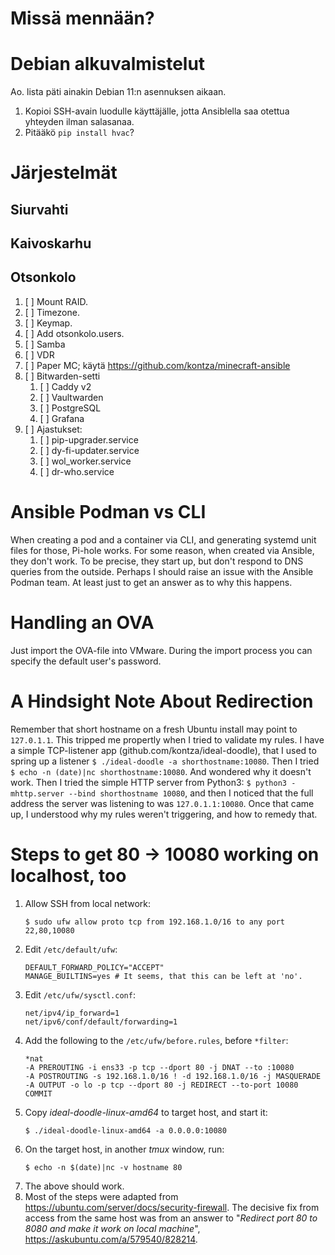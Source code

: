 # Missä mennään?

# Debian alkuvalmistelut
Ao. lista päti ainakin Debian 11:n asennuksen aikaan.
1. Kopioi SSH-avain luodulle käyttäjälle, jotta Ansiblella saa otettua yhteyden ilman salasanaa.
2. Pitääkö `pip install hvac`?

# Järjestelmät

## Siurvahti

## Kaivoskarhu

## Otsonkolo
1. [ ] Mount RAID.
2. [ ] Timezone.
3. [ ] Keymap.
4. [ ] Add otsonkolo.users.
5. [ ] Samba
6. [ ] VDR
7. [ ] Paper MC; käytä https://github.com/kontza/minecraft-ansible
8. [ ] Bitwarden-setti
   1. [ ] Caddy v2
   2. [ ] Vaultwarden
   3. [ ] PostgreSQL
   4. [ ] Grafana
9. [ ] Ajastukset:
   1. [ ] pip-upgrader.service
   2. [ ] dy-fi-updater.service
   3. [ ] wol_worker.service
   4. [ ] dr-who.service


# Ansible Podman vs CLI
When creating a pod and a container via CLI, and generating systemd unit files for those, Pi-hole works.
For some reason, when created via Ansible, they don't work. To be precise, they start up, but don't respond to DNS queries from the outside.
Perhaps I should raise an issue with the Ansible Podman team. At least just to get an answer as to why this happens.

# Handling an OVA
Just import the OVA-file into VMware. During the import process you can specify the default user's password.

# A Hindsight Note About Redirection
Remember that short hostname on a fresh Ubuntu install may point to `127.0.1.1`. This tripped me propertly when I tried to validate my rules. I have a simple TCP-listener app (github.com/kontza/ideal-doodle), that I used to spring up a listener `$ ./ideal-doodle -a shorthostname:10080`. Then I tried `$ echo -n (date)|nc shorthostname:10080`. And wondered why it doesn't work. Then I tried the simple HTTP server from Python3: `$ python3 -mhttp.server --bind shorthostname 10080`, and then I noticed that the full address the server was listening to was `127.0.1.1:10080`. Once that came up, I understood why my rules weren't triggering, and how to remedy that.

# Steps to get 80 -> 10080 working on localhost, too
1. Allow SSH from local network:<br>
   ```
   $ sudo ufw allow proto tcp from 192.168.1.0/16 to any port 22,80,10080
   ```
1. Edit `/etc/default/ufw`:
   ```
   DEFAULT_FORWARD_POLICY="ACCEPT"
   MANAGE_BUILTINS=yes # It seems, that this can be left at 'no'.
   ```
1. Edit `/etc/ufw/sysctl.conf`:
   ```
   net/ipv4/ip_forward=1
   net/ipv6/conf/default/forwarding=1
   ```
1. Add the following to the `/etc/ufw/before.rules`, before `*filter`:
   ```
   *nat
   -A PREROUTING -i ens33 -p tcp --dport 80 -j DNAT --to :10080
   -A POSTROUTING -s 192.168.1.0/16 ! -d 192.168.1.0/16 -j MASQUERADE
   -A OUTPUT -o lo -p tcp --dport 80 -j REDIRECT --to-port 10080
   COMMIT
   ```
1. Copy *ideal-doodle-linux-amd64* to target host, and start it:
   ```
   $ ./ideal-doodle-linux-amd64 -a 0.0.0.0:10080
   ```
1. On the target host, in another _tmux_ window, run:
   ```
   $ echo -n $(date)|nc -v hostname 80
   ```
1. The above should work.
1. Most of the steps were adapted from https://ubuntu.com/server/docs/security-firewall. The decisive fix from access from the same host was from an answer to "_Redirect port 80 to 8080 and make it work on local machine_", https://askubuntu.com/a/579540/828214.
